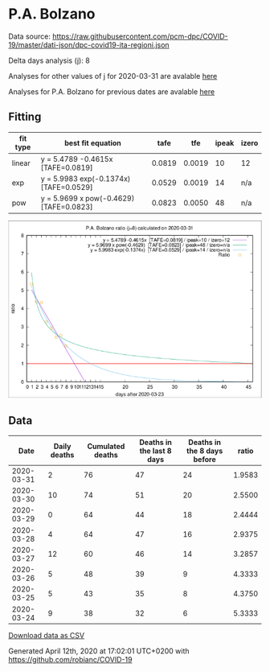 # P.A. Bolzano

Data source: https://raw.githubusercontent.com/pcm-dpc/COVID-19/master/dati-json/dpc-covid19-ita-regioni.json

Delta days analysis (j): 8

Analyses for other values of j for 2020-03-31 are avalable [here](../2020-03-31/README.md)

Analyses for P.A. Bolzano for previous dates are avalable [here](../README.md)

## Fitting 
|fit type|best fit equation|tafe|tfe|ipeak|izero|
|-------|-----|--------|------|---|---|
|linear|y = 5.4789 -0.4615x  [TAFE=0.0819]|0.0819|0.0019|10|12|
|exp|y = 5.9983 exp(-0.1374x)  [TAFE=0.0529]|0.0529|0.0019|14|n/a|
|pow|y = 5.9699 x pow(-0.4629)  [TAFE=0.0823]|0.0823|0.0050|48|n/a|

![Plot](COVID-19_p.a._bolzano_j8_2020-03-31.png)

## Data
|Date|Daily deaths|Cumulated deaths|Deaths in the last 8 days|Deaths in the 8 days before|ratio|
|----|----------|-----------|-------|--------------------|-----|
|2020-03-31|2|76|47|24|1.9583|
|2020-03-30|10|74|51|20|2.5500|
|2020-03-29|0|64|44|18|2.4444|
|2020-03-28|4|64|47|16|2.9375|
|2020-03-27|12|60|46|14|3.2857|
|2020-03-26|5|48|39|9|4.3333|
|2020-03-25|5|43|35|8|4.3750|
|2020-03-24|9|38|32|6|5.3333|

[Download data as CSV](COVID-19_p.a._bolzano_j8_2020-03-31.csv)

Generated April 12th, 2020 at 17:02:01 UTC+0200 with https://github.com/robianc/COVID-19
